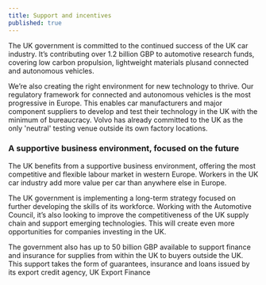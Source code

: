 ```yaml
---
title: Support and incentives
published: true
---
```

The UK government is committed to the continued success of the UK car industry. It’s contributing over 1.2 billion GBP to automotive research funds, covering low carbon propulsion, lightweight materials plusand connected and autonomous vehicles.

We’re also creating the right environment for new technology to thrive. Our regulatory framework for connected and autonomous vehicles is the most progressive in Europe. This enables car manufacturers and major component suppliers to develop and test their technology in the UK with the minimum of bureaucracy. Volvo has already committed to the UK as the only 'neutral' testing venue outside its own factory locations. 

### A supportive business environment, focused on the future

The UK benefits from a supportive business environment, offering the most competitive and flexible labour market in western Europe. Workers in the UK car industry add more value per car than anywhere else in Europe. 

The UK government is implementing a long-term strategy focused on further developing the skills of its workforce. Working with the Automotive Council, it’s also looking to improve the competitiveness of the UK supply chain and support emerging technologies. This will create even more opportunities for companies investing in the UK. 

The government also has up to 50 billion GBP available to support finance and insurance for   supplies from within the UK to buyers outside the UK. This support takes the form of guarantees, insurance and loans issued by its export credit agency, UK Export Finance
